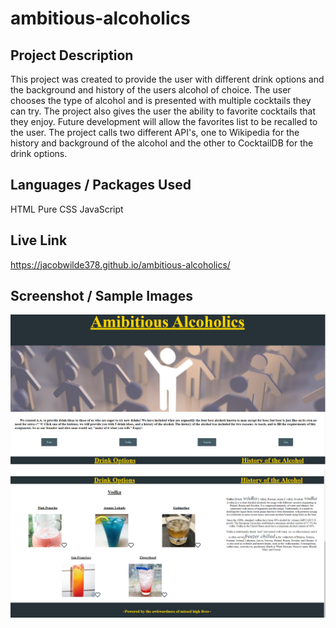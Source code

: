 # ambitious-alcoholics
## Project Description
This project was created to provide the user with different drink options and the background and history of the users alcohol of choice. The user chooses the type of alcohol and is presented with multiple cocktails they can try. The project also gives the user the ability to favorite cocktails that they enjoy. Future development will allow the favorites list to be recalled to the user. The project calls two different API's, one to Wikipedia for the history and background of the alcohol and the other to CocktailDB for the drink options.

## Languages / Packages Used
HTML
Pure CSS
JavaScript

## Live Link
https://jacobwilde378.github.io/ambitious-alcoholics/

## Screenshot / Sample Images
<img src="./assets/photos/AA1.PNG" alt = "sample of what the website looks like before an alcohol is selected."></img>
<img src="./assets/photos/AA2.PNG" alt = "sample of what the website looks like after an alcohol is selected."></img>
